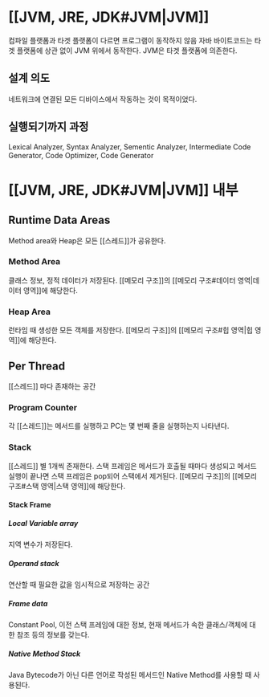 
# [[JVM, JRE, JDK#JVM|JVM]]
컴파일 플랫폼과 타겟 플랫폼이 다르면 프로그램이 동작하지 않음
자바 바이트코드는 타겟 플랫폼에 상관 없이 JVM 위에서 동작한다.
JVM은 타겟 플랫폼에 의존한다.

## 설계 의도
네트워크에 연결된 모든 디바이스에서 작동하는 것이 목적이었다.


## 실행되기까지 과정
Lexical Analyzer, Syntax Analyzer, Sementic Analyzer, Intermediate Code Generator, Code Optimizer, Code Generator

# [[JVM, JRE, JDK#JVM|JVM]] 내부
## Runtime Data Areas
Method area와 Heap은 모든 [[스레드]]가 공유한다.

### Method Area
클래스 정보, 정적 데이터가 저장된다.
[[메모리 구조]]의 [[메모리 구조#데이터 영역|데이터 영역]]에 해당한다.

### Heap Area
런타임 때 생성한 모든 객체를 저장한다.
[[메모리 구조]]의 [[메모리 구조#힙 영역|힙 영역]]에 해당한다.

## Per Thread
[[스레드]] 마다 존재하는 공간

### Program Counter
각 [[스레드]]는 메서드를 실행하고 PC는 몇 번째 줄을 실행하는지 나타낸다.

### Stack
[[스레드]] 별 1개씩 존재한다.
스택 프레임은 메서드가 호출될 때마다 생성되고
메서드 실행이 끝나면 스택 프레임은 pop되어 스택에서 제거된다.
[[메모리 구조]]의 [[메모리 구조#스택 영역|스택 영역]]에 해당한다.
#### Stack Frame
##### Local Variable array
지역 변수가 저장된다.

##### Operand stack
연산할 때 필요한 값을 임시적으로 저장하는 공간

##### Frame data
Constant Pool, 이전 스택 프레임에 대한 정보, 현재 메서드가 속한 클래스/객체에 대한 참조 등의 정보를 갖는다.

##### Native Method Stack
Java Bytecode가 아닌 다른 언어로 작성된 메서드인 Native Method를 사용할 때 사용된다.

